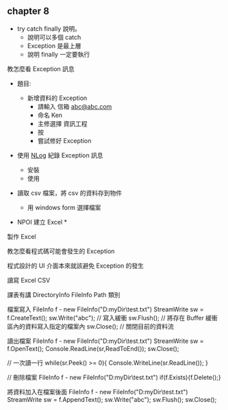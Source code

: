 ## chapter 8

* try catch finally 說明。
  * 說明可以多個 catch
  * Exception 是最上層
  * 說明 finally 一定要執行


教怎麼看 Exception 訊息


* 題目:
  * 新增資料的 Exception
    * 請輸入 信箱 abc@abc.com
    * 命名 Ken
    * 主修選擇 資訊工程
    * 按
    * 嘗試修好 Exception

* 使用 [NLog](https://nlog-project.org/) 紀錄 Exception 訊息
  * 安裝
  * 使用

* 讀取 csv 檔案，將 csv 的資料存到物件
  * 用 windows form 選擇檔案


* NPOI 建立 Excel 
  * 

製作 Excel


教怎麼看程式碼可能會發生的 Exception


程式設計的 UI 介面本來就該避免 Exception 的發生



讀寫 Excel
CSV 

課表有講 
DirectoryInfo
FileInfo
Path 類別

檔案寫入
FileInfo f - new FileInfo("D:myDir\\test.txt")
StreamWrite sw = f.CreateText();
sw.Write("abc"); // 寫入緩衝
sw.Flush(); // 將存在 Buffer 緩衝區內的資料寫入指定的檔案內
sw.Close(); // 關閉目前的資料流

讀出檔案
FileInfo f - new FileInfo("D:myDir\\test.txt")
StreamWrite sw = f.OpenText();
Console.ReadLine(sr,ReadToEnd());
sw.Close();

// 一次讀一行
while(sr.Peek() >= 0){
    Console.WriteLine(sr.ReadLine());
}

// 刪除檔案
FileInfo f - new FileInfo("D:myDir\\test.txt")
if(f.Exists){f.Delete();}

將資料加入在檔案後面
FileInfo f - new FileInfo("D:myDir\\test.txt")
StreamWrite sw = f.AppendText();
sw.Write("abc");
sw.Flush();
sw.Close();

